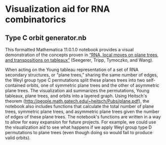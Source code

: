 # Visualization aid for RNA combinatorics

## Type C orbit generator.nb
This formatted Mathematica 11.0.1.0 notebook provides a visual demonstration of the concepts proven in [“RNA, local moves on plane trees, and transpositions on tableaux”](https://doi.org/10.2140/involve.2018.11.383) (Seegerer, Tripp, Tymoczko, and Wang).

When acting on the Young tableau representation of a set of RNA secondary structures, or “plane trees,” sharing the same number of edges, the Weyl group type C permutations split these planes trees into two self-contained orbits, one of symmetric plane trees and the other of asymmetric plane trees. The visualization aid summarizes the permutations, Young tableaux, plane trees, and orbits into a layered graph. Using Heitsch's theorem (http://people.math.gatech.edu/~heitsch/Pubs/plane.pdf), the notebook also includes functions that calculate the total number of plane trees, symmetric plane trees, and asymmetric plane trees given the number of edges of these plane trees. The notebook's functions are written in a way to allow for easy expansion for future projects. For example, we could use the visualization aid to see what happens if we apply Weyl group type D permutations to plane trees (even though doing so would fail to produce valid orbits).
